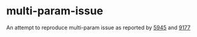 # multi-param-issue

An attempt to reproduce multi-param issue as reported by [5945](https://github.com/meteor/meteor/issues/5945) and [9177](https://github.com/meteor/meteor/issues/9177)
